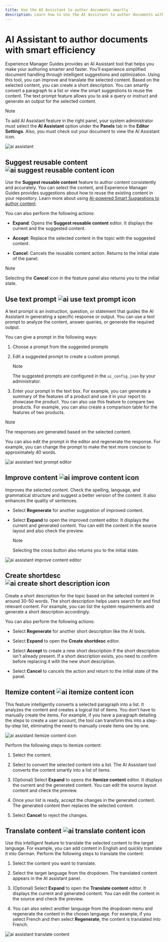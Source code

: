 ```yaml
---
title: Use the AI Assistant to author documents smartly `
description: Learn how to Use the AI Assistant to author documents with smart efficiency in the Web Editor.
---
```



# AI Assistant to author documents with smart efficiency

Experience Manager Guides provides an AI Assistant tool that helps you make your authoring smarter and faster. You’ll experience simplified document handling through intelligent suggestions and optimization. Using this tool, you can improve and translate the selected content. Based on the selected content, you can create a short description. You can smartly convert a paragraph to a list or view the smart suggestions to reuse the content. The text prompt feature allows you to ask a query or instruct and generate an output for the selected content.

>[!NOTE]
>
> To add AI Assistant feature in the right panel, your system administrator must select the **AI Assistant** option under the **Panels** tab in the **Editor Settings**.
Also, you must check out your document to view the AI Assistant icon.  



![ai assistant](./images/ai-assistant-panel.png)


## Suggest reusable content ![ai suggest reusable content icon ](./images/ai-suggest-reusable-content-icon.svg)


Use the **Suggest reusable content** feature to author content consistently and accurately. You can select the content, and Experience Manager Guides provides suggestions about how to reuse the existing content in your repository. 
Learn more about using [AI-powered Smart Suggestions to author content](authoring-ai-based-smart-suggestions.md).

You can also perform the following actions: 

- **Expand**: Opens the **Suggest reusable content** editor. It displays the current and the suggested content. 

- **Accept**: Replace the selected content in the topic with the suggested content.  
- **Cancel**: Cancels the reusable content action. Returns to the initial state of the panel.

>[!NOTE]
>
> Selecting the **Cancel**  icon in the feature panel  also returns you to the initial state.

## Use text prompt ![ai use text prompt icon](./images/ai-use-text-prompt.svg)


A text prompt is an instruction, question, or statement that guides the AI Assistant in generating a specific response or output.
You can use a text prompt to analyze the content, answer queries, or generate the required output.

You can give a prompt in the following ways:

1. Choose a prompt from the suggested prompts 
1. Edit a suggested prompt to create a custom prompt. 

    >[!NOTE]
    >
    > The suggested prompts are configured in the `ui_config.json` by your administrator. 

1. Enter your prompt in the text box.
For example, you can generate a summary of the features of a product and use it in your report to showcase the product. You can also use this feature to compare two products. For example, you can also create a comparison table for the features of two products.

>[!NOTE]
>
> The responses are generated based on the selected content.

You can also edit the prompt in the editor and regenerate the response. For example, you can change the prompt to make the text more concise to approximately 40 words.
 
![ai assistant text prompt editor](./images/ai-assisstant-text-prompt.png)

## Improve content ![ai improve content icon](./images/ai-suggest-reusable-content-icon.svg)


Improves the selected content. Check the spelling, language, and grammatical structure and suggest a better version of the content. It also enhances the quality of sentences.

- Select **Regenerate** for another suggestion of improved content. 

- Select **Expand** to open the improved content editor. It displays the current and generated content. You can edit the content in the source layout and also check the preview.

    >[!NOTE]
    >
    > Selecting the cross button also returns you to the initial state.

![ai assistant improve content editor](./images/ai-assisstant-improve-content.png)



## Create shortdesc ![ai create short description icon](./images/ai-create-shortdesc-icon.svg)

Create a short description for the topic based on the selected content in around 30-50 words. The short description helps users search for and find relevant content. 
For example, you can list the system requirements and generate a short description accordingly. 
 




You can also perform the following actions: 
- Select **Regenerate** for another short description like the AI tools.

- Select **Expand** to open the **Create shortdesc** editor. 
- Select **Accept** to create a new short description if the short description isn't already present. If a short description exists, you need to confirm before replacing it with the new short description.
- Select **Cancel** to cancels the action and return to the initial state of the panel. 


## Itemize content ![ai itemize content icon](./images/ai-itemize-icon.svg)

This feature intelligently converts a selected paragraph into a list.  It analyzes the content and creates a logical list of items. You don’t have to manually create the items. For example, if you have a paragraph detailing the steps to create a user account, the tool can transform this into a step-by-step list, eliminating the need to manually create items one by one.

![ai assistant itemize content icon](./images/ai-assisstant-itemise-content.png)

Perform the following steps to itemize content:

1. Select the content. 
1. Select  to convert the selected content into a list. 
The AI Assistant tool converts the content smartly into a list of items. 
1. (Optional) Select **Expand** to opens the **Itemize content** editor. It displays the current and the generated content. You can edit the source layout content and check the preview.
 
 1. Once your list is ready, accept the changes in the generated content. The generated content then replaces the selected content.  
1. Select **Cancel** to reject the changes. 


## Translate content ![ai translate content icon](./images/ai-translate-content-icon.svg)

Use this intelligent feature to translate the selected content to the target language. For example, you can add content in English and quickly translate it into German.
Perform the following steps to translate the content:

1. Select the content you want to translate.
1. Select the target language from the dropdown. The translated content appears in the AI assistant panel.

1. (Optional)  Select **Expand**  to open the **Translate content** editor. It displays the current and generated content. You can edit the content in the source and check the preview.
1. You can also select another language from the dropdown menu and regenerate the content in the chosen language. For example, if you select French and then select **Regenerate**, the content is translated into French.

![ai assistant translate content](./images/ai-assisstant-translate-content.png)

